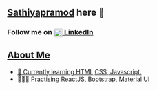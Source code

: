 ## <a href="https://github.com/Sathiyapramod" taget="blank">Sathiyapramod</a> here 👋

### <p>Follow me on <a href="https://www.linkedin.com/in/sathiyapramod" target="_blank"><img align="center" src="https://cdn.jsdelivr.net/npm/simple-icons@3.0.1/icons/linkedin.svg" alt="LinkedInProfile" height="20" width="20" /> LinkedIn </p>

## About Me 
  
- 🌱 Currently learning HTML,CSS, Javascript.
- 🏃🏼‍♂️ Practising ReactJS, <a href="https://getbootstrap.com/" target="blank">Bootstrap</a>, <a href="https://mui.com/" target="blank">Material UI</a>
